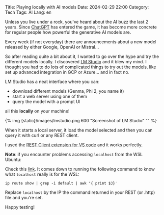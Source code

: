 Title: Playing locally with AI models
Date: 2024-02-29 22:00
Category: Tech
Tags: AI
Lang: en

Unless you live under a rock, you've heard about the AI buzz the last 2 years. Since [ChatGPT](https://chat.openai.com/) has entered the game, it has become more concrete for regular people how powerful the generative AI models are.

Every week (if not everyday) there are announcements about a new model released by either Google, OpenAI or Mistral...

So after reading quite a bit about it, I wanted to go over the hype and try the different models locally. I discovered [LM Studio](https://lmstudio.ai/) and it blew my mind. I thought you had to do lots of complicated things to try out the models, like set up advanced integration in GCP or Azure... and in fact no.

LM Studio has a neat interface where you can:

* download different models (Genma, Phi 2, you name it)
* start a web server using one of them
* query the model with a prompt UI

all this **locally** on your machine!

{% img {static}/images/lmstudio.png 600 "Screenshot of LM Studio" "" %}

When it starts a local server, it load the model selected and then you can query it with curl or any REST client.

I used the [REST Client extension for VS code](https://marketplace.visualstudio.com/items?itemName=humao.rest-client) and it works perfectly.

**Note**: if you encounter problems accessing `localhost` from the WSL Ubuntu:

Check this [link](https://learn.microsoft.com/en-us/windows/wsl/networking#accessing-windows-networking-apps-from-linux-host-ip). It comes down to running the following command to know what `localhost` really is for the WSL:

    ip route show | grep -i default | awk '{ print $3}'

Replace `localhost` by the IP the command returned in your REST (or .http) file and you're set.

Happy testing!
